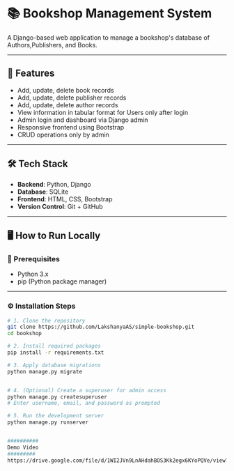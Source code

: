 # 📚 Bookshop Management System

A Django-based web application to manage a bookshop's database of Authors,Publishers, and Books.

---

## 🚀 Features

-  Add, update, delete book records
-  Add, update, delete publisher records
-  Add, update, delete author records
-  View information in tabular format for Users only after login
-  Admin login and dashboard via Django admin
-  Responsive frontend using Bootstrap
-  CRUD operations only by admin

---

## 🛠 Tech Stack

- **Backend**: Python, Django
- **Database**: SQLite
- **Frontend**: HTML, CSS, Bootstrap
- **Version Control**: Git + GitHub

---

## 🖥️ How to Run Locally

### 🔧 Prerequisites
- Python 3.x
- pip (Python package manager)

---

### ⚙️ Installation Steps

```bash
# 1. Clone the repository
git clone https://github.com/LakshanyaAS/simple-bookshop.git
cd bookshop

# 2. Install required packages
pip install -r requirements.txt

# 3. Apply database migrations
python manage.py migrate


# 4. (Optional) Create a superuser for admin access
python manage.py createsuperuser
# Enter username, email, and password as prompted

# 5. Run the development server
python manage.py runserver


##########
Demo Video
#########
https://drive.google.com/file/d/1WI2JVn9LnAHdahBOS3Kk2egx6KYoPQVe/view?usp=sharing